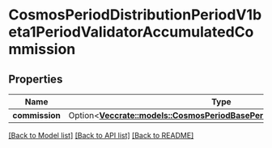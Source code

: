 # CosmosPeriodDistributionPeriodV1beta1PeriodValidatorAccumulatedCommission

## Properties

Name | Type | Description | Notes
------------ | ------------- | ------------- | -------------
**commission** | Option<[**Vec<crate::models::CosmosPeriodBasePeriodV1beta1PeriodDecCoin>**](cosmos.base.v1beta1.DecCoin.md)> |  | [optional]

[[Back to Model list]](../README.md#documentation-for-models) [[Back to API list]](../README.md#documentation-for-api-endpoints) [[Back to README]](../README.md)


